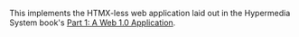 This implements the HTMX-less web application laid out in the Hypermedia System book's [Part 1: A Web 1.0 Application](https://hypermedia.systems/hypermedia-systems/#_a_web_1_0_application).